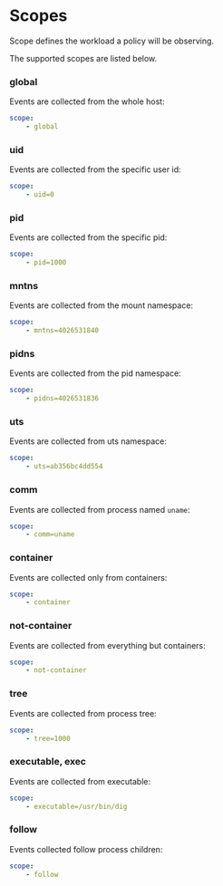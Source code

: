 # Scopes

Scope defines the workload a policy will be observing. 

The supported scopes are listed below.

### global

Events are collected from the whole host:
```yaml
scope:
    - global
```

### uid

Events are collected from the specific user id:

```yaml
scope:
    - uid=0
```

### pid

Events are collected from the specific pid:

```yaml
scope:
    - pid=1000
```

### mntns
Events are collected from the mount namespace:

```yaml
scope:
    - mntns=4026531840
```

### pidns
Events are collected from the pid namespace:

```yaml
scope:
    - pidns=4026531836
```

### uts
Events are collected from uts namespace:

```yaml
scope:
    - uts=ab356bc4dd554
```

### comm

Events are collected from process named `uname`:

```yaml
scope:
    - comm=uname
```

### container
Events are collected only from containers:

```yaml
scope:
    - container
```

### not-container
Events are collected from everything but containers:

```yaml
scope:
    - not-container
```

### tree
Events are collected from process tree:

```yaml
scope:
    - tree=1000
```

### executable, exec
Events are collected from executable:

```yaml
scope:
    - executable=/usr/bin/dig
```

### follow

Events collected follow process children:

```yaml
scope:
    - follow
```
